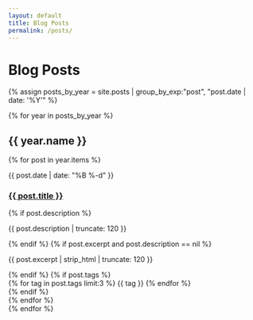 ```yaml
---
layout: default
title: Blog Posts
permalink: /posts/
---
```


# Blog Posts

<div class="blog-container">
{% assign posts_by_year = site.posts | group_by_exp:"post", "post.date | date: '%Y'" %}

{% for year in posts_by_year %}
  <div class="year-section">
    <h2 class="year-heading">{{ year.name }}</h2>
    <div class="posts-grid">
    {% for post in year.items %}
      <article class="post-card">
        <div class="post-card-content">
          <p class="post-meta">{{ post.date | date: "%B %-d" }}</p>
          <h3 class="post-title"><a href="{{ post.url | relative_url }}">{{ post.title }}</a></h3>
          {% if post.description %}
            <p class="post-description">{{ post.description | truncate: 120 }}</p>
          {% endif %}
          {% if post.excerpt and post.description == nil %}
            <p class="post-excerpt">{{ post.excerpt | strip_html | truncate: 120 }}</p>
          {% endif %}
          {% if post.tags %}
            <div class="post-tags">
              {% for tag in post.tags limit:3 %}
                <span class="tag">{{ tag }}</span>
              {% endfor %}
            </div>
          {% endif %}
        </div>
      </article>
    {% endfor %}
    </div>
  </div>
{% endfor %}
</div>